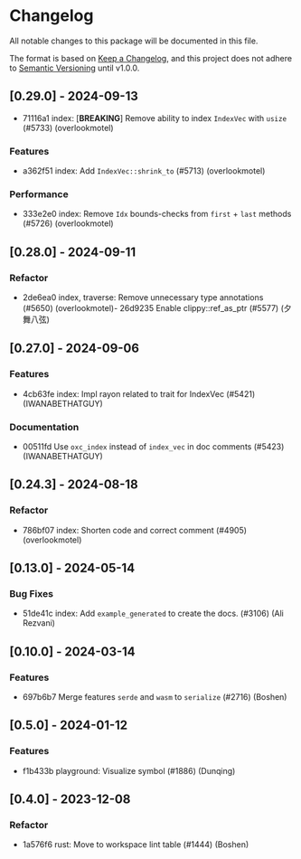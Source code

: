 # Changelog

All notable changes to this package will be documented in this file.

The format is based on [Keep a Changelog](https://keepachangelog.com/en/1.0.0/), and this project does not adhere to [Semantic Versioning](https://semver.org/spec/v2.0.0.html) until v1.0.0.

## [0.29.0] - 2024-09-13

- 71116a1 index: [**BREAKING**] Remove ability to index `IndexVec` with `usize` (#5733) (overlookmotel)

### Features

- a362f51 index: Add `IndexVec::shrink_to` (#5713) (overlookmotel)

### Performance

- 333e2e0 index: Remove `Idx` bounds-checks from `first` + `last` methods (#5726) (overlookmotel)

## [0.28.0] - 2024-09-11

### Refactor

- 2de6ea0 index, traverse: Remove unnecessary type annotations (#5650) (overlookmotel)- 26d9235 Enable clippy::ref_as_ptr  (#5577) (夕舞八弦)

## [0.27.0] - 2024-09-06

### Features

- 4cb63fe index: Impl rayon related to trait for IndexVec (#5421) (IWANABETHATGUY)

### Documentation
- 00511fd Use `oxc_index` instead of `index_vec` in doc comments (#5423) (IWANABETHATGUY)

## [0.24.3] - 2024-08-18

### Refactor

- 786bf07 index: Shorten code and correct comment (#4905) (overlookmotel)

## [0.13.0] - 2024-05-14

### Bug Fixes

- 51de41c index: Add `example_generated` to create the docs. (#3106) (Ali Rezvani)

## [0.10.0] - 2024-03-14

### Features
- 697b6b7 Merge features `serde` and `wasm` to `serialize` (#2716) (Boshen)

## [0.5.0] - 2024-01-12

### Features

- f1b433b playground: Visualize symbol (#1886) (Dunqing)

## [0.4.0] - 2023-12-08

### Refactor

- 1a576f6 rust: Move to workspace lint table (#1444) (Boshen)


